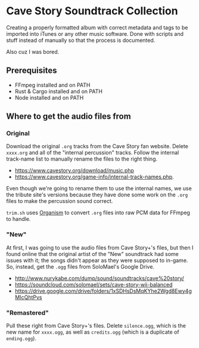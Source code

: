 # Cave Story Soundtrack Collection

Creating a properly formatted album with correct metadata and tags to be
imported into iTunes or any other music software. Done with scripts and stuff
instead of manually so that the process is documented.

Also cuz I was bored.


## Prerequisites

- FFmpeg installed and on PATH
- Rust & Cargo installed and on PATH
- Node installed and on PATH


## Where to get the audio files from

### Original

Download the original `.org` tracks from the Cave Story fan website. Delete
`xxxx.org` and all of the "internal percussion" tracks. Follow the internal
track-name list to manually rename the files to the right thing.

- https://www.cavestory.org/download/music.php
- https://www.cavestory.org/game-info/internal-track-names.php.

Even though we're going to rename them to use the internal names, we use the
tribute site's versions because they have done some work on the `.org` files to
make the percussion sound correct.

`trim.sh` uses [Organism](https://gitdab.com/LunarLambda/organism) to convert
`.org` files into raw PCM data for FFmpeg to handle.


### "New"

At first, I was going to use the audio files from Cave Story+'s files, but then
I found online that the original artist of the "New" soundtrack had some issues
with it; the songs didn't appear as they were supposed to in-game. So, instead,
get the `.ogg` files from SoloMael's Google Drive.

- http://www.nurykabe.com/dump/sound/soundtracks/cave%20story/
- https://soundcloud.com/solomael/sets/cave-story-wii-balanced
- https://drive.google.com/drive/folders/1xSDHsDsMqKYhe2Wgd8Ewy4gMIcQhtPvs


### "Remastered"

Pull these right from Cave Story+'s files. Delete `silence.ogg`, which is the
new name for `xxxx.ogg`, as well as `credits.ogg` (which is a duplicate of
`ending.ogg`).
